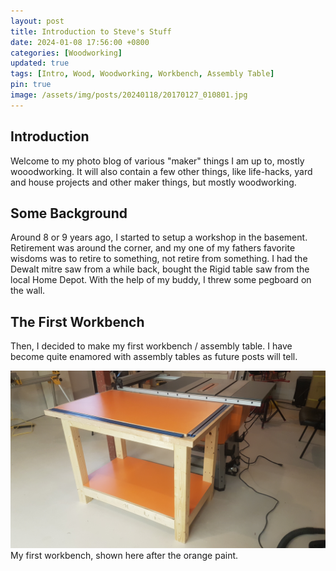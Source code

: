 ```yaml
---
layout: post
title: Introduction to Steve's Stuff
date: 2024-01-08 17:56:00 +0800
categories: [Woodworking]
updated: true
tags: [Intro, Wood, Woodworking, Workbench, Assembly Table]
pin: true
image: /assets/img/posts/20240118/20170127_010801.jpg
---
```


## Introduction

Welcome to my photo blog of various "maker" things I am up to, mostly wooodworking.  It will also contain a few other things, like life-hacks, yard and house projects and other maker things, but mostly woodworking.

## Some Background

Around 8 or 9 years ago, I started to setup a workshop in the basement.  Retirement was around the corner, and my one of my fathers favorite wisdoms was to retire to something, not retire from something.  I had the Dewalt mitre saw from a while back, bought the Rigid table saw from the local Home Depot.  With the help of my buddy, I threw some pegboard on the wall.

## The First Workbench

Then, I decided to make my first workbench / assembly table.  I have become quite enamored with assembly tables as future posts will tell.

![My First Workbench](assets/img/posts/20240118/20170202_151701.jpg)  
My first workbench, shown here after the orange paint.
